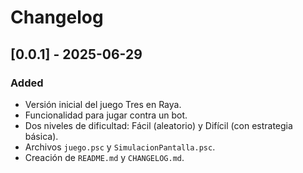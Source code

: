 # Changelog

## [0.0.1] - 2025-06-29

### Added
- Versión inicial del juego Tres en Raya.
- Funcionalidad para jugar contra un bot.
- Dos niveles de dificultad: Fácil (aleatorio) y Difícil (con estrategia básica).
- Archivos `juego.psc` y `SimulacionPantalla.psc`.
- Creación de `README.md` y `CHANGELOG.md`.
